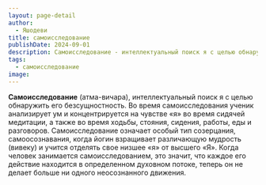```yaml
---
layout: page-detail
author:
  - Яшодеви
title: самоисследование
publishDate: 2024-09-01
description: Самоисследование - интеллектуальный поиск я с целью обнаружить его безсущностность.
tags:
  - самоисследование
image:
---
```

**Самоисследование** (атма-вичара), интеллектуальный поиск я с целью обнаружить его безсущностность.
Во время самоисследования ученик анализирует ум и концентрируется на чувстве «я» во время сидячей медитации, а также во время ходьбы, стояния, сидения, работы, еды и разговоров. Самоисследование означает особый тип созерцания, самоосознавания, когда йогин взращивает различающую мудрость (вивеку) и учится отделять свое низшее «я» от высшего «Я». Когда человек занимается самоисследованием, это значит, что каждое его действие находится в определенном духовном потоке, теперь он не делает больше ни одного неосознанного движения.

